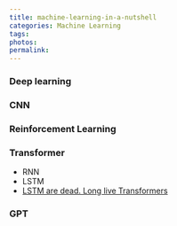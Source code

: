 ```yaml
---
title: machine-learning-in-a-nutshell
categories: Machine Learning
tags:
photos:
permalink:
---
```



### Deep learning
### CNN
### Reinforcement Learning
### Transformer
- RNN
- LSTM
- [LSTM are dead. Long live Transformers](https://youtu.be/S27pHKBEp30?si=gisezBIUKW999LAE)

### GPT